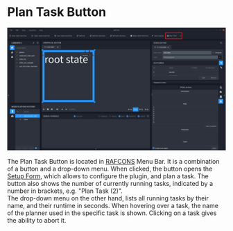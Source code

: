 # Plan Task Button
![The Plan Task Button](media/img/PlanTaskButton.png "The Location of The Plan Task Button")


The Plan Task Button is located in [RAFCONS](https://dlr-rm.github.io/RAFCON/) Menu Bar. It is a combination of a button and a drop-down menu. When clicked, the button opens the [Setup Form](/PlanningSetupForm.md), which allows to configure the plugin, and plan a task. The button also shows the number of currently running tasks, indicated by a number in brackets, e.g. "Plan Task (2)".  
The drop-down menu on the other hand, lists all running tasks by their name, and their runtime in seconds. When hovering over a task, the name of the planner used in the specific task is shown. Clicking on a task gives the ability to abort it.
